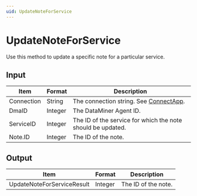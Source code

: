 ```yaml
---
uid: UpdateNoteForService
---
```


# UpdateNoteForService

Use this method to update a specific note for a particular service.

## Input

| Item       | Format  | Description                                                                          |
|------------|---------|--------------------------------------------------------------------------------------|
| Connection | String  | The connection string. See [ConnectApp](xref:ConnectApp). |
| DmaID      | Integer | The DataMiner Agent ID.                                                              |
| ServiceID  | Integer | The ID of the service for which the note should be updated.                          |
| Note.ID    | Integer | The ID of the note.                                                                  |

## Output

| Item                        | Format  | Description         |
|-----------------------------|---------|---------------------|
| UpdateNoteFor­ServiceResult | Integer | The ID of the note. |
